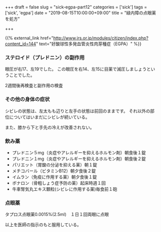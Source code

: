 +++
draft = false
slug = "sick-egpa-part12"
categories = ['sick']
tags = ['sick', 'egpa']
date = "2019-08-15T10:00:00+09:00"
title = "緑内障の点眼薬を処方"

+++

{{% external_link href="http://www.jrs.or.jp/modules/citizen/index.php?content_id=144" text="好酸球性多発血管炎性肉芽種症（EGPA）" %}}

### ステロイド（プレドニン）の副作用
眼圧が右17、左19でした。
この眼圧を右14、左15に目薬で減圧しましょうということでした。

<!--more-->

2週間後再検査と副作用の検査

### その他の身体の症状

シビレの状態は、左太もも辺りと左手の状態は前回のままです。
それ以外の部位についてはいまだにシビレが続いている。

また、膝から下と手先の冷えが改善されない。

### 飲み薬
- プレドニン５mg（炎症やアレルギーを抑えるホルモン剤）朝食後１錠  
- プレドニン１mg（炎症やアレルギーを抑えるホルモン剤）朝食後２錠  
- パリエット（胃酸の分泌を抑える薬）朝１錠  
- メチコバール（ビタミンB12）朝夕食後２錠  
- イムラン（免疫に作用する薬）朝夕食後１錠  
- ボナロン（骨粗しょう症予防の薬）起床時週１回  
- 牛車腎気丸エキス顆粒(シビレに作用する薬)毎食前１砲

### 点眼薬
タプロス点眼薬0.0015%(2.5ml)　１日１回両眼に点眼  

以上を医師の指示のもと服用している。
